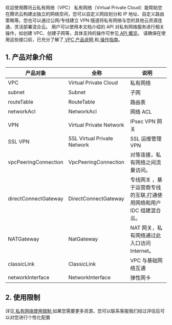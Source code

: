 欢迎使用腾讯云私有网络（VPC）
私有网络（Virtual Private Cloud）能帮助您在腾讯云构建出独立的网络空间，您可以自定义网段划分和 IP 地址、自定义路由策略等。您也可以通过公网/专线建立 VPN 隧道将私有网络与您的其他云资源连通，灵活部署混合云。
用户可以使用本文档介绍的 API 对私有网络服务进行相关操作，如创建 VPC、创建子网等，具体支持的操作可参见<a href="https://cloud.tencent.com/doc/api/245/909" title="API概览"> API 概览</a>。
请确保在使用这些接口前，已充分了解了<a href="https://cloud.tencent.com/doc/product/215/535" title="API概览"> VPC 产品说明 </a>和<a href="https://cloud.tencent.com/doc/product/215/1178" title="操作指南"> 操作指南</a>。

## 1. 产品对象介绍
| 产品对象 | 全称  | 说明 |
|---------|---------|---------|
| VPC  | Virtual Private Cloud | 私有网络 |
| subnet | Subnet |子网 |
| routeTable | RouteTable |路由表 |
| networkAcl | NetworkAcl |网络 ACL |
| VPN | Virtual Private Network | IPsec VPN 网关|
| SSL VPN | SSL Virtual Private Network | SSL 运维管理 VPN|
| vpcPeeringConnection | VpcPeeringConnection | 对等连接，私有网络之间流量访问。|
| directConnectGateway | DirectConnectGateway | 专线网关 ，基于运营商专线的互联,打通使用网络和用户 IDC 组建混合云。|
| NATGateway | NatGateway | NAT 网关，私有网络通过此入口访问 Internet。|
| classicLink | ClassicLink | VPC 与基础网络互通 |
| networkInterface |NetworkInterface | 弹性网卡 |

## 2. 使用限制
详见<a href="https://cloud.tencent.com/doc/product/215/537" title="私有网络使用限制"> 私有网络使用限制 </a>如果您需要更多资源，您可以联系客服我们经过评估后可以对您进行个性化配置
